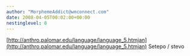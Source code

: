 ```yaml
---
author: "MorphemeAddict@wmconnect.com"
date: 2008-04-05T00:02:00+00:00
nestinglevel: 0
---
```

[http://anthro.palomar.edu/language/language_5.htmjan](http://anthro.palomar.edu/language/language_5.htmjan) Setepo / stevo